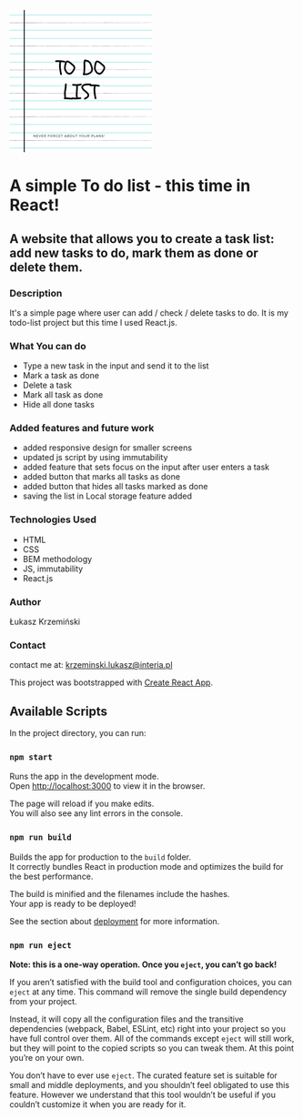 <a href="https://lukaszkrzeminski.github.io/todo-list-react/"><img width=250px src="public/logo.png" title="Todo list logo" alt="logo listy zadań"></a>

# A simple To do list - this time in React!

## A website that allows you to create a task list: add new tasks to do, mark them as done or delete them.

### Description
It's a simple page where user can add / check / delete tasks to do. It is my todo-list project but this time I used React.js.

### What You can do

- Type a new task in the input and send it to the list
- Mark a task as done
- Delete a task
- Mark all task as done
- Hide all done tasks

### Added features and future work

- added responsive design for smaller screens
- updated js script by using immutability
- added feature that sets focus on the input after user enters a task
- added button that marks all tasks as done
- added button that hides all tasks marked as done
- saving the list in Local storage feature added

### Technologies Used

- HTML
- CSS
- BEM methodology
- JS, immutability
- React.js

### Author
Łukasz Krzemiński

### Contact
contact me at: [krzeminski.lukasz@interia.pl](krzeminski.lukasz@interia.pl)

This project was bootstrapped with [Create React App](https://github.com/facebook/create-react-app).

## Available Scripts

In the project directory, you can run:

### `npm start`

Runs the app in the development mode.<br />
Open [http://localhost:3000](http://localhost:3000) to view it in the browser.

The page will reload if you make edits.<br />
You will also see any lint errors in the console.

### `npm run build`

Builds the app for production to the `build` folder.<br />
It correctly bundles React in production mode and optimizes the build for the best performance.

The build is minified and the filenames include the hashes.<br />
Your app is ready to be deployed!

See the section about [deployment](https://facebook.github.io/create-react-app/docs/deployment) for more information.

### `npm run eject`

**Note: this is a one-way operation. Once you `eject`, you can’t go back!**

If you aren’t satisfied with the build tool and configuration choices, you can `eject` at any time. This command will remove the single build dependency from your project.

Instead, it will copy all the configuration files and the transitive dependencies (webpack, Babel, ESLint, etc) right into your project so you have full control over them. All of the commands except `eject` will still work, but they will point to the copied scripts so you can tweak them. At this point you’re on your own.

You don’t have to ever use `eject`. The curated feature set is suitable for small and middle deployments, and you shouldn’t feel obligated to use this feature. However we understand that this tool wouldn’t be useful if you couldn’t customize it when you are ready for it.
